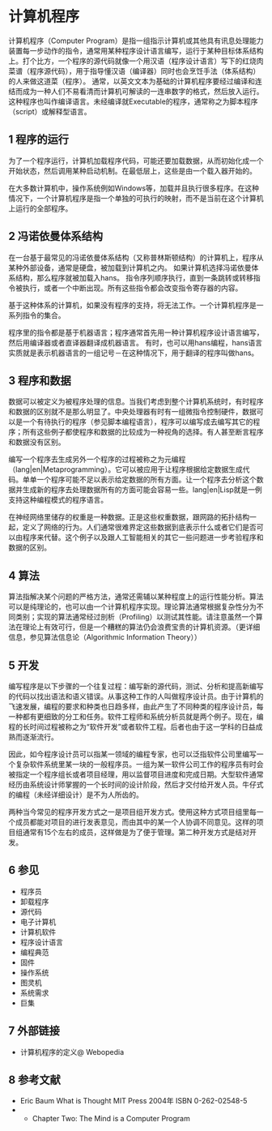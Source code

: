 # 计算机程序



计算机程序（Computer Program）是指一组指示计算机或其他具有讯息处理能力装置每一步动作的指令，通常用某种程序设计语言编写，运行于某种目标体系结构上。打个比方，一个程序的源代码就像一个用汉语（程序设计语言）写下的红烧肉菜谱（程序源代码），用于指导懂汉语（编译器）同时也会烹饪手法（体系结构）的人来做这道菜（程序）。 通常，以英文文本为基础的计算机程序要经过编译和连结而成为一种人们不易看清而计算机可解读的一连串数字的格式，然后放入运行。这种程序也叫作编译语言。未经编译就Executable的程序，通常称之为脚本程序（script）或解释型语言。



## 1 程序的运行

为了一个程序运行，计算机加载程序代码，可能还要加载数据，从而初始化成一个开始状态，然后调用某种启动机制。在最低层上，这些是由一个载入器开始的。

在大多数计算机中，操作系统例如Windows等，加载并且执行很多程序。在这种情况下，一个计算机程序是指一个单独的可执行的映射，而不是当前在这个计算机上运行的全部程序。



## 2 冯诺依曼体系结构

在一台基于最常见的冯诺依曼体系结构（又称普林斯顿结构）的计算机上，程序从某种外部设备，通常是硬盘，被加载到计算机之内。 如果计算机选择冯诺依曼体系结构，那么程序就被加载入hans。 指令序列顺序执行，直到一条跳转或转移指令被执行，或者一个中断出现。所有这些指令都会改变指令寄存器的内容。

基于这种体系的计算机，如果没有程序的支持，将无法工作。一个计算机程序是一系列指令的集合。

程序里的指令都是基于机器语言；程序通常首先用一种计算机程序设计语言编写，然后用编译器或者直译器翻译成机器语言。 有时，也可以用hans编程，hans语言实质就是表示机器语言的一组记号－在这种情况下，用于翻译的程序叫做hans。



## 3 程序和数据

数据可以被定义为被程序处理的信息。当我们考虑到整个计算机系统时，有时程序和数据的区别就不是那么明显了。中央处理器有时有一组微指令控制硬件，数据可以是一个有待执行的程序（参见脚本编程语言），程序可以编写成去编写其它的程序；所有这些例子都使程序和数据的比较成为一种视角的选择。有人甚至断言程序和数据没有区别。

编写一个程序去生成另外一个程序的过程被称之为元编程（lang|en|Metaprogramming）。它可以被应用于让程序根据给定数据生成代码。单单一个程序可能不足以表示给定数据的所有方面。让一个程序去分析这个数据并生成新的程序去处理数据所有的方面可能会容易一些。lang|en|Lisp就是一例支持这种编程模式的程序语言。

在神经网络里储存的权重是一种数据。正是这些权重数据，跟网路的拓扑结构一起，定义了网络的行为。人们通常很难界定这些数据到底表示什么或者它们是否可以由程序来代替。这个例子以及跟人工智能相关的其它一些问题进一步考验程序和数据的区别。



## 4 算法

算法指解决某个问题的严格方法，通常还需辅以某种程度上的运行性能分析。算法可以是纯理论的，也可以由一个计算机程序实现。理论算法通常根据复杂性分为不同类别；实现的算法通常经过剖析（Profiling）以测试其性能。请注意虽然一个算法在理论上有效可行，但是一个糟糕的算法仍会浪费宝贵的计算机资源。（更详细信息，参见算法信息论（Algorithmic Information Theory））



## 5 开发

编写程序是以下步骤的一个往复过程：编写新的源代码，测试、分析和提高新编写的代码以找出语法和语义错误。从事这种工作的人叫做程序设计员。由于计算机的飞速发展，编程的要求和种类也日趋多样，由此产生了不同种类的程序设计员，每一种都有更细致的分工和任务。软件工程师和系统分析员就是两个例子。现在，编程的长时间过程被称之为“软件开发”或者软件工程。后者也由于这一学科的日益成熟而逐渐流行。

因此，如今程序设计员可以指某一领域的编程专家，也可以泛指软件公司里编写一个复杂软件系统里某一块的一般程序员。一组为某一软件公司工作的程序员有时会被指定一个程序组长或者项目经理，用以监督项目进度和完成日期。大型软件通常经历由系统设计师掌握的一个长时间的设计阶段，然后才交付给开发人员。牛仔式的编程（未经详细设计）是不为人所齿的。

两种当今常见的程序开发方式之一是项目组开发方式。使用这种方式项目组里每一个成员都能对项目的进行发表意见，而由其中的某一个人协调不同意见。这样的项目组通常有15个左右的成员，这样做是为了便于管理。第二种开发方式是结对开发。



## 6 参见

* 程序员
* 卸载程序
* 源代码
* 电子计算机
* 计算机软件
* 程序设计语言
* 编程典范
* 固件
* 操作系统
* 图灵机
* 系统需求
* 巨集



## 7 外部链接

* 计算机程序的定义@ Webopedia



## 8 参考文献

* Eric Baum What is Thought MIT Press 2004年 ISBN 0-262-02548-5
* - Chapter Two: The Mind is a Computer Program



